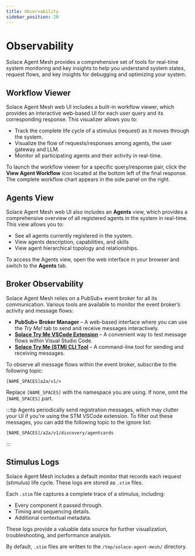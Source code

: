 ```yaml
---
title: Observability
sidebar_position: 20
---
```


# Observability

Solace Agent Mesh provides a comprehensive set of tools for real-time system monitoring and key insights to help you understand system states, request flows, and key insights for debugging and optimizing your system.

## Workflow Viewer

Solace Agent Mesh web UI includes a built-in workflow viewer, which provides an interactive web-based UI for each user query and its corresponding response. This visualizer allows you to:

- Track the complete life cycle of a stimulus (request) as it moves through the system.
- Visualize the flow of requests/responses among agents, the user gateway and LLM.
- Monitor all participating agents and their activity in real-time.

To launch the workflow viewer for a specific query/response pair, click the **View Agent Workflow** icon located at the bottom left of the final response. The complete workflow chart appears in the side panel on the right.

## Agents View

Solace Agent Mesh web UI also includes an **Agents** view, which provides a comprehensive overview of all registered agents in the system in real-time. This view allows you to:
- See all agents currently registered in the system.
- View agents description, capabilities, and skills
- View agent hierarchical topology and relationships.

To access the Agents view, open the web interface in your browser and switch to the **Agents** tab.

## Broker Observability

Solace Agent Mesh relies on a PubSub+ event broker for all its communication. Various tools are available to monitor the event broker’s activity and message flows:

- **PubSub+ Broker Manager** – A web-based interface where you can use the *Try Me!* tab to send and receive messages interactively.
- **[Solace Try Me VSCode Extension](https://marketplace.visualstudio.com/items?itemName=solace-tools.solace-try-me-vsc-extension)** – A convenient way to test message flows within Visual Studio Code.
- **[Solace Try Me (STM) CLI Tool](https://github.com/SolaceLabs/solace-tryme-cli)** – A command-line tool for sending and receiving messages.

To observe all message flows within the event broker, subscribe to the following topic:

```
[NAME_SPACES]a2a/v1/>
```

Replace `[NAME_SPACES]` with the namespace you are using. If none, omit the `[NAME_SPACES]` part.

:::tip
Agents periodically send registration messages, which may clutter your UI if you're using the STM VSCode extension. To filter out these messages, you can add the following topic to the ignore list:

```
[NAME_SPACES]/a2a/v1/discovery/agentcards
```
:::


## Stimulus Logs

Solace Agent Mesh includes a default monitor that records each request (stimulus) life cycle. These logs are stored as `.stim` files.

Each `.stim` file captures a complete trace of a stimulus, including:

- Every component it passed through.
- Timing and sequencing details.
- Additional contextual metadata.

These logs provide a valuable data source for further visualization, troubleshooting, and performance analysis.

By default, `.stim` files are written to the `/tmp/solace-agent-mesh/` directory.
